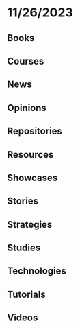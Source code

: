 # 11/26/2023

## Books

## Courses

## News

## Opinions

## Repositories

## Resources

## Showcases

## Stories

## Strategies

## Studies

## Technologies

## Tutorials

## Videos

